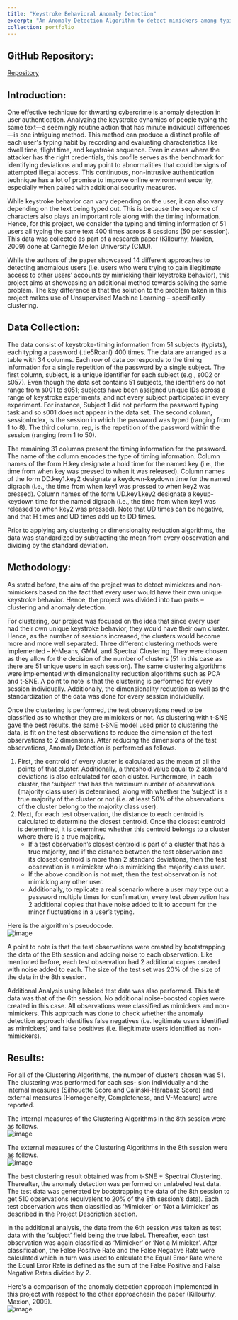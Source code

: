 ```yaml
---
title: "Keystroke Behavioral Anomaly Detection"
excerpt: "An Anomaly Detection Algorithm to detect mimickers among typists' clusters utilizing Dimensionality Reduction using t-SNE, and Spectral Clustering."
collection: portfolio
---
```



## GitHub Repository:
[Repository](https://github.com/sameerprasadkoppolu/Keystroke-Behavioral-Anomaly-Detection/tree/main)  


## Introduction:
One effective technique for thwarting cybercrime is anomaly detection in user authentication. Analyzing the keystroke dynamics of people typing the same text—a seemingly routine action that has minute individual differences—is one intriguing method. This method can produce a distinct profile of each user's typing habit by recording and evaluating characteristics like dwell time, flight time, and keystroke sequence. Even in cases where the attacker has the right credentials, this profile serves as the benchmark for identifying deviations and may point to abnormalities that could be signs of attempted illegal access. This continuous, non-intrusive authentication technique has a lot of promise to improve online environment security, especially when paired with additional security measures.  

While keystroke behavior can vary depending on the user, it can also vary depending on the text being typed out. This is because the sequence of characters also plays an important role along with the timing information. Hence, for this project, we consider the typing and timing information of 51
users all typing the same text 400 times across 8 sessions (50 per session). This data was collected as part of a research paper (Killourhy, Maxion, 2009) done at Carnegie Mellon University (CMU).  

While the authors of the paper showcased 14 different approaches to detecting anomalous users (i.e. users who were trying to gain illegitimate access to other users’ accounts by mimicking their keystroke behavior), this project aims at showcasing an additional method towards solving the same problem. The key difference is that the solution to the problem taken in this project makes use of Unsupervised Machine Learning – specifically clustering.


## Data Collection:
The data consist of keystroke-timing information from 51 subjects (typists), each typing a password (.tie5Roanl) 400 times. The data are arranged as a table with 34 columns. Each row of data corresponds to the timing information for a single repetition of the password by a single subject. The first column, subject, is a unique identifier for each subject (e.g., s002 or s057). Even though the data set contains 51 subjects, the identifiers do not range from s001 to s051; subjects have been assigned unique IDs across a range of keystroke experiments, and not every subject participated in every experiment. For instance, Subject 1 did not perform the password typing task and so s001 does not appear in the data set. The second column, sessionIndex, is the session in which the password was typed (ranging from 1 to 8). The third column, rep, is the repetition of the password within the session (ranging from 1 to 50).  
  
The remaining 31 columns present the timing information for the password. The name of the column encodes the type of timing information. Column names of the form H.key designate a hold time for the named key (i.e., the time from when key was pressed to when it was released). Column names of the form DD.key1.key2 designate a keydown-keydown time for the named digraph (i.e., the time from when key1 was pressed to when key2 was pressed). Column names of the form UD.key1.key2 designate a keyup-keydown time for the named digraph (i.e., the time from when key1 was released to when key2 was pressed). Note that UD times can be negative, and that H times and UD times add up to DD times.  
  
Prior to applying any clustering or dimensionality reduction algorithms, the data was standardized by subtracting the mean from every observation and dividing by the standard deviation.  


## Methodology:
As stated before, the aim of the project was to detect mimickers and non-mimickers based on the fact that every user would have their own unique keystroke behavior. Hence, the project was divided into two parts – clustering and anomaly detection.  
  
For clustering, our project was focused on the idea that since every user had their own unique keystroke behavior, they would have their own cluster. Hence, as the number of sessions increased, the clusters would become more and more well separated. Three different clustering methods were implemented – K-Means, GMM, and Spectral Clustering. They were chosen as they allow for the decision of the number of clusters (51 in this case as there are 51 unique users in each session). The same clustering algorithms were implemented with dimensionality reduction algorithms such as PCA and t-SNE. A point to note is that the clustering is performed for every session individually. Additionally, the dimensionality reduction as well as the standardization of the data was done for every session individually.  

Once the clustering is performed, the test observations need to be classified as to whether they are mimickers or not. As clustering with t-SNE gave the best results, the same t-SNE model used prior to clustering the data, is fit on the test observations to reduce the dimension of the test observations to 2 dimensions. After reducing the dimensions of the test observations, Anomaly Detection is performed as follows.
  1. First, the centroid of every cluster is calculated as the mean of all the points of that cluster. Additionally, a threshold value equal to 2 standard deviations is also calculated for each cluster. Furthermore, in each cluster, the ‘subject’ that has the maximum number of observations (majority class user) is determined, along with whether the ‘subject’ is a true majority of the cluster or not (i.e. at least 50% of the observations of the cluster belong to the majority class user).
  2. Next, for each test observation, the distance to each centroid is calculated to determine the closest centroid. Once the closest centroid is determined, it is determined whether this centroid belongs to a cluster where there is a true majority.
     * If a test observation’s closest centroid is part of a cluster that has a true majority, and if the distance between the test observation and its closest centroid is more than 2 standard deviations, then the test observation is a mimicker who is mimicking the majority class user.
     * If the above condition is not met, then the test observation is not mimicking any other user.
     * Additionally, to replicate a real scenario where a user may type out a password multiple times for confirmation, every test observation has 2 additional copies that have noise added to it to account for the minor fluctuations in a user’s typing.

Here is the algorithm's pseudocode.  
![image](https://github.com/sameerprasadkoppolu/portfolio/assets/40263744/27d15b38-1cf3-4d7d-b770-9b34cbad601c)  

A point to note is that the test observations were created by bootstrapping the data of the 8th session and adding noise to each observation. Like mentioned before, each test observation had 2 additional copies created with noise added to each. The size of the test set was 20% of the size of the data in the 8th session.  
  
Additional Analysis using labeled test data was also performed. This test data was that of the 6th session. No additional noise-boosted copies were created in this case. All observations were classified as mimickers and non-mimickers. This approach was done to check whether the anomaly detection approach identifies false negatives (i.e. legitimate users identified as mimickers) and false positives (i.e. illegitimate users identified as non-mimickers).  
  

## Results:
For all of the Clustering Algorithms, the number of clusters chosen was 51. The clustering was performed for each ses-
sion individually and the internal measures (Silhouette Score and Calinski-Harabasz Score) and external measures (Homogeneity, Completeness, and V-Measure) were reported.  

The internal measures of the Clustering Algorithms in the 8th session were as follows.  
![image](https://github.com/sameerprasadkoppolu/portfolio/assets/40263744/ca0ba43c-c3cc-4f3a-ae14-2079b321ec2d)  

The external measures of the Clustering Algorithms in the 8th session were as follows.  
![image](https://github.com/sameerprasadkoppolu/portfolio/assets/40263744/0e1a6cc0-b0a7-4601-b057-9e398b694c9f)  

The best clustering result obtained was from t-SNE + Spectral Clustering. Thereafter, the anomaly detection was performed on unlabeled test data. The test data was generated by bootstrapping the data of the 8th session to get 510 observations (equivalent to 20% of the 8th session’s data). Each test observation was then classified as ‘Mimicker’ or ‘Not a Mimicker’ as described in the Project Description section.  

In the additional analysis, the data from the 6th session was taken as test data with the ‘subject’ field being the true
label. Thereafter, each test observation was again classified as ‘Mimicker’ or ‘Not a Mimicker’. After classification, the False Positive Rate and the False Negative Rate were calculated which in turn was used to calculate the Equal Error Rate where the Equal Error Rate is defined as the sum of the False Positive and False Negative Rates divided by 2. 

Here's a comparison of the anomaly detection approach implemented in this project with respect to the other approachesin the paper (Killourhy, Maxion, 2009).  
![image](https://github.com/sameerprasadkoppolu/portfolio/assets/40263744/c96638fb-4229-4770-86cd-b4b58d07780c)  
  
